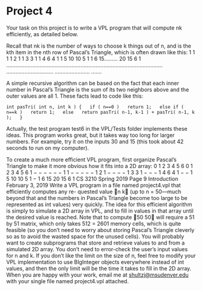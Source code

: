 # Project 4

Your task on this project is to write a VPL program that will compute nk efficiently, as detailed below.

Recall that nk is the number of ways to choose k things out of n, and is the kth item in the nth row of Pascal’s Triangle, which is often drawn like this:
1
1 1
1 2 1
1 3 3 1
1 4 6 4 1
1 5 10 10 5 1
1 6 15......... 20 15 6 1 .......................................................................................................
...............................
....................... .......

A simple recursive algorithm can be based on the fact that each inner number in Pascal’s Triangle is the sum of its two neighbors above and the outer values are all 1. These facts lead to code like this:

`
int pasTri( int n, int k ) {  
  if ( n==0 )  
    return 1;  
  else if ( n==k )  
    return 1;  
  else  
    return pasTri( n-1, k-1 ) + pasTri( n-1, k );  
}  
`

Actually, the test program test6 in the VPL/Tests folder implements these ideas. This program works great, but it takes way too long for larger numbers. For example, try it on the inputs 30 and 15 (this took about 42 seconds to run on my computer).

To create a much more efficient VPL program, first organize Pascal’s Triangle to make it more obvious how it fits into a 2D array:
0
1
2
3
4
5
6
0 1 2 3 4 5 6
1 − − − − − −
1 1 − − − − −
1 2 1 − − − −
1 3 3 1 − − −
1 4 6 4 1 − −
1 5 10 10 5 1 −
1 6 15 20 15 6 1
CS 3210 Spring 2019 Page 9
Introduction February 3, 2019
Write a VPL program in a file named project4.vpl that efficiently computes any re-
quested value 􀀀n
k (up to n = 50—much beyond that and the numbers in Pascal’s Triangle
become too large to be represented as int values) very quickly.
The idea for this efficient algorithm is simply to simulate a 2D array in VPL, and to fill in
values in that array until the desired value is reached.
Note that to compute 􀀀50
50 will require a 51 by 51 matrix, which only takes 512 = 2601
memory cells, which is quite feasible (so you don’t need to worry about storing Pascal’s
Triangle cleverly so as to avoid the wasted space for the unused cells).
You will probably want to create subprograms that store and retrieve values to and from
a simulated 2D array.
You don’t need to error-check the user’s input values for n and k.
If you don’t like the limit on the size of n, feel free to modify your VPL implementation
to use BIgInteger objects everywhere instead of int values, and then the only limit will
be the time it takes to fill in the 2D array.
When you are happy with your work, email me at shultzj@msudenver.edu with your
single file named project4.vpl attached.
